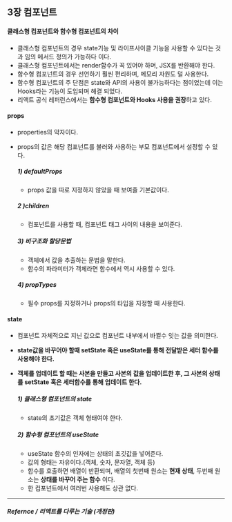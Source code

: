 ## 3장 컴포넌트

#### 클래스형 컴포넌트와 함수형 컴포넌트의 차이

- 클래스형 컴포넌트의 경우 state기능 및 라이프사이클 기능을 사용할 수 있다는 것과 임의 메서드 정의가 가능하다 이다.
- 클래스형 컴포넌트에서는 render함수가 꼭 있어야 하며, JSX를 반환해야 한다.
- 함수형 컴포넌트의 경우 선언하기 훨씬 편리하며, 메모리 자원도 덜 사용한다.
- 함수형 컴포넌트의 주 단점은 state와 API의 사용이 불가능하다는 점이었는데 이는 Hooks라는 기능이 도입되며 해결 되었다.
- 리액트 공식 레퍼런스에서는 **함수형 컴포넌트와 Hooks 사용을 권장**하고 있다.



#### props

- properties의 약자이다.

- props의 값은 해당 컴포넌트를 불러와 사용하는 부모 컴포넌트에서 설정할 수 있다.

  ##### 1) defaultProps

  - props 값을 따로 지정하지 않았을 때 보여줄 기본값이다.

  ##### 2 )children

  - 컴포넌트를 사용할 때, 컴포넌트 태그 사이의 내용을 보여준다.

  ##### 3) 비구조화 할당문법

  - 객체에서 값을 추출하는 문법을 말한다.
  - 함수의 파라미터가 객체라면 함수에서 역시 사용할 수 있다.

  ##### 4) propTypes

  - 필수 props를 지정하거나 props의 타입을 지정할 때 사용한다.




####  state

- 컴포넌트 자체적으로 지닌 값으로 컴포넌트 내부에서 바뀔수 잇는 값을 의미한다.

- **state값을 바꾸어야 할때 setState 혹은 useState를 통해 전달받은 세터 함수를 사용해야 한다.**

- **객체를 업데이트 할 때는 사본을 만들고 사본의 값을 업데이트한 후, 그 사본의 상태를 setState 혹은 세터함수를 통해 업데이트 한다.**

  ##### 1) 클래스형 컴포넌트의 state

  - state의 초기값은 객체 형태여야 한다.
  
  ##### 2) 함수형 컴포넌트의 useState
  
  - useState 함수의 인자에는 상태의 초깃값을 넣어준다.
  - 값의 형태는 자유이다.(객체, 숫자, 문자열, 객체 등)
  - 함수를 호출하면 배열이 반환되며, 배열의 첫번째 원소는 **현재 상태**, 두번째 원소는 **상태를 바꾸어 주는 함수** 이다.
  - 한 컴포넌트에서 여러번 사용해도 상관 없다.























<hr>

##### Refernce /  리액트를 다루는 기술 (개정판)

